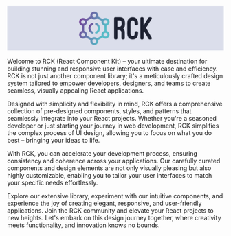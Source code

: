 ![RCK cover](./docs/assets/brand/cover_large.png)

Welcome to RCK (React Component Kit) – your ultimate destination for building stunning and responsive user interfaces with ease and efficiency. RCK is not just another component library; it's a meticulously crafted design system tailored to empower developers, designers, and teams to create seamless, visually appealing React applications.

Designed with simplicity and flexibility in mind, RCK offers a comprehensive collection of pre-designed components, styles, and patterns that seamlessly integrate into your React projects. Whether you're a seasoned developer or just starting your journey in web development, RCK simplifies the complex process of UI design, allowing you to focus on what you do best – bringing your ideas to life.

With RCK, you can accelerate your development process, ensuring consistency and coherence across your applications. Our carefully curated components and design elements are not only visually pleasing but also highly customizable, enabling you to tailor your user interfaces to match your specific needs effortlessly.

Explore our extensive library, experiment with our intuitive components, and experience the joy of creating elegant, responsive, and user-friendly applications. Join the RCK community and elevate your React projects to new heights. Let's embark on this design journey together, where creativity meets functionality, and innovation knows no bounds.